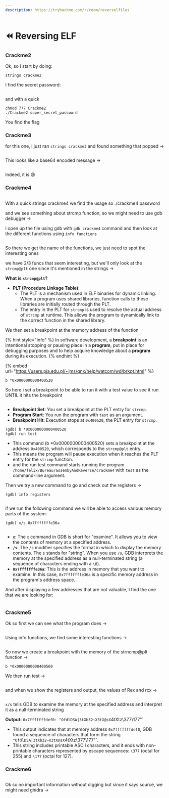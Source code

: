 ```yaml
---
description: https://tryhackme.com/r/room/reverselfiles
---
```


# ⏪ Reversing ELF

### Crackme2 <a href="#id-5c50" id="id-5c50"></a>

Ok, so I start by doing:

```
strings crackme2
```

I find the secret password:&#x20;

<figure><img src="../../.gitbook/assets/image (3) (1).png" alt=""><figcaption></figcaption></figure>

and with a quick&#x20;

```
chmod 777 Crackme2
./Crackme2 super_secret_password
```

You find the flag

### Crackme3

for this one, i just ran `strings crackme3` and found something that popped ->

<figure><img src="../../.gitbook/assets/image (4) (1).png" alt=""><figcaption></figcaption></figure>

This looks like a base64 encoded message →

<figure><img src="../../.gitbook/assets/image (5) (1).png" alt=""><figcaption></figcaption></figure>

Indeed, it is :smile:

### Crackme4

<figure><img src="../../.gitbook/assets/image (6).png" alt=""><figcaption></figcaption></figure>

With a quick strings crackme4 we find the usage so ./crackme4 password&#x20;

and we see something about strcmp function, so we might need to use gdb debugger ->

I open up the file using gdb with `gdb crackme4` command and then look at the different functions using `info functions`

<figure><img src="../../.gitbook/assets/image (7).png" alt=""><figcaption></figcaption></figure>

So there we get the name of the functions, we just need to spot the interesting ones

we have 2/3 funcs that seem interesting, but we'll only look at the `strcmp@plt` one since it's mentioned in the strings ->

**What is `strcmp@plt`?**

* **PLT (Procedure Linkage Table)**:
  * The PLT is a mechanism used in ELF binaries for dynamic linking. When a program uses shared libraries, function calls to these libraries are initially routed through the PLT.
  * The entry in the PLT for `strcmp` is used to resolve the actual address of `strcmp` at runtime. This allows the program to dynamically link to the correct function in the shared library.

We then set a breakpoint at the memory address of the function

{% hint style="info" %}
In software development, a **breakpoint** is an intentional stopping or pausing place in a **program**, put in place for debugging purposes and to help acquire knowledge about a **program** during its execution.
{% endhint %}

{% embed url="https://users.pja.edu.pl/~jms/qnx/help/watcom/wd/brkpt.html" %}

```
b *0x0000000000400520
```

So here i set a breakpoint to be able to run it with a test value to see it run UNTIL it hits the breakpoint

<figure><img src="../../.gitbook/assets/image (8).png" alt=""><figcaption></figcaption></figure>

* **Breakpoint Set**: You set a breakpoint at the PLT entry for `strcmp`.
* **Program Start**: You run the program with `test` as an argument.
* **Breakpoint Hit**: Execution stops at `0x400520`, the PLT entry for `strcmp`.

```
(gdb) b *0x0000000000400520
(gdb) run test
```

* This command (b \*0x0000000000400520) sets a breakpoint at the address `0x400520`, which corresponds to the `strcmp@plt` entry.
* This means the program will pause execution when it reaches the PLT entry for the `strcmp` function.
* and the run test command starts running the program `/home/felix/Bureau/assembyAndReverse/crackme4` with `test` as the command-line argument.

Then we try a new command to go and check out the registers ->

```
(gdb) info registers
```

<figure><img src="../../.gitbook/assets/image (9).png" alt=""><figcaption></figcaption></figure>

if we run the following command we will be able to access various memory parts of the system:

```
(gdb) x/s 0x7fffffffe36a
```

<figure><img src="../../.gitbook/assets/image (11).png" alt=""><figcaption></figcaption></figure>

* **`x`**: The `x` command in GDB is short for "examine". It allows you to view the contents of memory at a specified address.
* **`/s`**: The `/s` modifier specifies the format in which to display the memory contents. The `s` stands for "string". When you use `/s`, GDB interprets the memory at the specified address as a null-terminated string (a sequence of characters ending with a `\0`).
* **`0x7fffffffe36a`**: This is the address in memory that you want to examine. In this case, `0x7fffffffe36a` is a specific memory address in the program's address space.

And after displaying a few addresses that are not valuable, I find the one that we are looking for:&#x20;

<figure><img src="../../.gitbook/assets/image (12).png" alt=""><figcaption></figcaption></figure>

### Crackme5 <a href="#ab1c" id="ab1c"></a>

Ok so first we can see what the program does ->

<figure><img src="../../.gitbook/assets/image.png" alt=""><figcaption></figcaption></figure>

Using info functions, we find some interesting functions ->

<figure><img src="../../.gitbook/assets/image (1).png" alt=""><figcaption></figcaption></figure>

So now we create a breakpoint with the memory of the strncmp@plt function  ->

```
b *0x0000000000400560
```

We then run test ->

<figure><img src="../../.gitbook/assets/image (2).png" alt=""><figcaption></figcaption></figure>

and when we show the registers and output, the values of Rex and rcx ->

<figure><img src="../../.gitbook/assets/image (3).png" alt=""><figcaption></figcaption></figure>

`x/s` tells GDB to examine the memory at the specified address and interpret it as a null-terminated string

**Output:** `0x7fffffffdef0: "OfdlDSA|3tXb32~X3tX@sX`4tXtz\377\177"\`

* This output indicates that at memory address `0x7fffffffdef0`, GDB found a sequence of characters that form the string `"OfdlDSA|3tXb32~X3tX@sX`4tXtz\377\177"\`.
* This string includes printable ASCII characters, and it ends with non-printable characters represented by escape sequences: `\377` (octal for 255) and `\177` (octal for 127).

### Crackme6 <a href="#ab1c" id="ab1c"></a>

<figure><img src="../../.gitbook/assets/image (4).png" alt=""><figcaption></figcaption></figure>

Ok so no important information without digging but since it says source, we might need ghidra ->&#x20;
